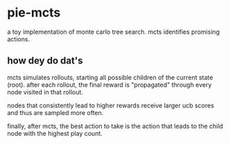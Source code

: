 # pie-mcts
a toy implementation of monte carlo tree search. mcts identifies promising actions.

## how dey do dat's
mcts simulates rollouts, starting all possible children of the current state (root). after each rollout, the final reward is "propagated" through every node visited in that rollout.

nodes that consistently lead to higher rewards receive larger ucb scores and thus are sampled more often.

finally, after mcts, the best action to take is the action that leads to the child node with the highest play count.